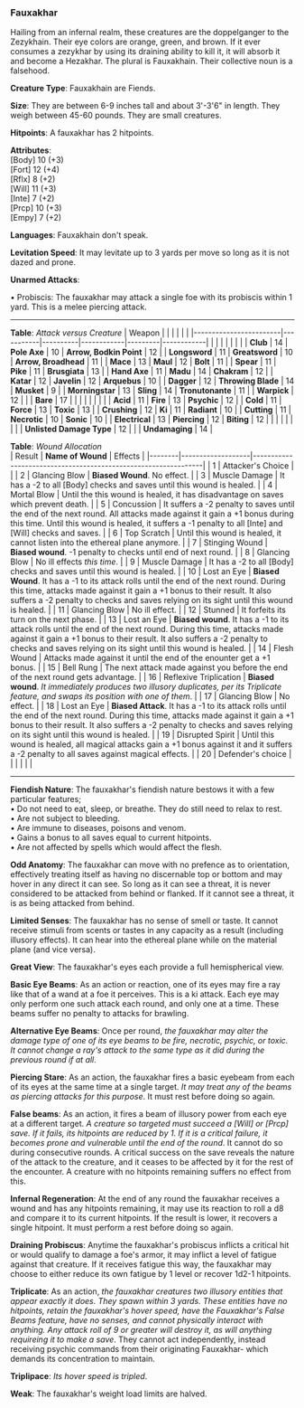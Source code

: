 ### Fauxakhar
Hailing from an infernal realm, these creatures are the doppelganger to the Zezykhain. Their eye colors are orange, green, and brown. If it ever consumes a zezykhar by using its draining ability to kill it, it will absorb it and become a Hezakhar. The plural is Fauxakhain. Their collective noun is a falsehood.

**Creature Type**: Fauxakhain are Fiends.

**Size**: They are between 6-9 inches tall and about 3'-3'6" in length. They weigh between 45-60 pounds. They are small creatures.

**Hitpoints**: A fauxakhar has 2 hitpoints.

**Attributes**:  
[Body] 10 (+3)  
[Fort] 12 (+4)  
[Rflx] 8  (+2)  
[Will] 11 (+3)  
[Inte] 7  (+2)  
[Prcp] 10 (+3)  
[Empy] 7  (+2)  

**Languages**: Fauxakhain don't speak.

**Levitation Speed**: It may levitate up to 3 yards per move so long as it is not dazed and prone.

**Unarmed Attacks**:

 • Probiscis: The fauxakhar may attack a single foe with its probiscis within 1 yard. This is a melee piercing attack. 

-----

**Table**: *Attack versus Creature*
| Weapon                 |          |            |         |            |         |
|------------------------|-----------|----------|------------|---------|------------|
|                        |          |            |         |            |         |
| **Club**                   | 14     | **Pole Axe**       | 10     | **Arrow, Bodkin Point**    | 12    |
| **Longsword**              | 11     | **Greatsword**     | 10     | **Arrow, Broadhead**       | 11    |
| **Mace**                   | 13     | **Maul**           | 12     | **Bolt** | 11    |
| **Spear**                  | 11     | **Pike**           | 11     | **Brusgiata** | 13     |
| **Hand Axe**               | 11     | **Madu**           | 14     | **Chakram** | 12    |
| **Katar**                  | 12     | **Javelin**        | 12     | **Arquebus** | 10    |
| **Dagger**                 | 12     | **Throwing Blade** | 14     | **Musket** | 9     |
| **Morningstar**            | 13     | **Sling**          | 14     | **Tronutonante** | 11    |
| **Warpick**                | 12     |          |          |   **Bare** |  17  |
|                        |           |          |            |         |            |
| **Acid**                   | 11     | **Fire**           | 13     | **Psychic** | 12     |
| **Cold**                   | 11     | **Force**          | 13     | **Toxic**  | 13     |
| **Crushing**               | 12     | **Ki**             | 11     | **Radiant** | 10     |
| **Cutting**                | 11     | **Necrotic**       | 10     | **Sonic** | 10    |
| **Electrical**             | 13     | **Piercing**       | 12     | **Biting** | 12    |
|                        |           |          |            |         |            |
| **Unlisted Damage Type** | 12 |    |     | **Undamaging** | 14 |



**Table**: *Wound Allocation*  
| Result | **Name of Wound** | Effects                                                        |
|--------|-------------------|----------------------------------------------------------------|
|   1    | Attacker's Choice |                                                                |
|   2    | Glancing Blow     | **Biased Wound**. No effect.   |
|   3    | Muscle Damage     | It has a -2 to all [Body] checks and saves until this wound is healed. |
|   4    | Mortal Blow       | Until the this wound is healed, it has disadvantage on saves which prevent death. |
|   5    | Concussion        | It suffers a -2 penalty to saves until the end of the next round. All attacks made against it gain a +1 bonus during this time. Until this wound is healed, it suffers a -1 penalty to all [Inte] and [Will] checks and saves. |
|   6    | Top Scratch       | Until this wound is healed, it cannot listen into the ethereal plane anymore. |
|   7    | Stinging Wound    | **Biased wound**. -1 penalty to checks until end of next round. |
|   8    | Glancing Blow     | No ill effects _this time_.                                     |
|   9    | Muscle Damage     | It has a -2 to all [Body] checks and saves until this wound is healed. |
|   10   | Lost an Eye       | **Biased Wound**. It has a -1 to its attack rolls until the end of the next round. During this time, attacks made against it gain a +1 bonus to their result. It also suffers a -2 penalty to checks and saves relying on its sight until this wound is healed. |
|   11   | Glancing Blow     | No ill effect. |
|   12   | Stunned           | It forfeits its turn on the next phase. |
|   13   | Lost an Eye       | **Biased wound**. It has a -1 to its attack rolls until the end of the next round. During this time, attacks made against it gain a +1 bonus to their result. It also suffers a -2 penalty to checks and saves relying on its sight until this wound is healed. |
|   14   | Flesh Wound       | Attacks made against it until the end of the enounter get a +1 bonus. |
|   15   | Bell Rung         | The next attack made against you before the end of the next round gets advantage.  |
|   16   | Reflexive Triplication  | **Biased wound**. *It immediately produces two illusory duplicates, per its Triplicate feature, and swaps its position with one of them*. |
|   17   | Glancing Blow     | No effect. |
|   18   | Lost an Eye       | **Biased Attack**. It has a -1 to its attack rolls until the end of the next round. During this time, attacks made against it gain a +1 bonus to their result. It also suffers a -2 penalty to checks and saves relying on its sight until this wound is healed. |
|   19   | Disrupted Spirit  | Until this wound is healed, all magical attacks gain a +1 bonus against it and it suffers a -2 penalty to all saves against magical effects. |
|   20   | Defender's choice |                                   |
|        |                                                |                                   |

-----

**Fiendish Nature**: The fauxakhar's fiendish nature bestows it with a few particular features;  
 • Do not need to eat, sleep, or breathe. They do still need to relax to rest.  
 • Are not subject to bleeding.  
 • Are immune to diseases, poisons and venom.  
 • Gains a bonus to all saves equal to current hitpoints.  
 • Are not affected by spells which would affect the flesh.   
 
**Odd Anatomy**: The fauxakhar can move with no prefence as to orientation, effectively treating itself as having no discernable top or bottom and may hover in any direct it can see. So long as it can see a threat, it is never considered to be attacked from behind or flanked. If it cannot see a threat, it is as being attacked from behind.

**Limited Senses**: The fauxakhar has no sense of smell or taste. It cannot receive stimuli from scents or tastes in any capacity as a result (including illusory effects). It can hear into the ethereal plane while on the material plane (and vice versa).

**Great View**: The fauxakhar's eyes each provide a full hemispherical view.

**Basic Eye Beams**: As an action or reaction, one of its eyes may fire a ray like that of a wand at a foe it perceives. This is a ki attack. Each eye may only perform one such attack each round, and only one at a time. These beams suffer no penalty to attacks for brawling.

**Alternative Eye Beams**: Once per round, *the fauxakhar may alter the damage type of one of its eye beams to be fire, necrotic, psychic, or toxic. It cannot change a ray's attack to the same type as it did during the previous round if at all*.

**Piercing Stare**: As an action, the fauxakhar fires a basic eyebeam from each of its eyes at the same time at a single target. *It may treat any of the beams as piercing attacks for this purpose*. It must rest before doing so again.

**False beams**: As an action, it fires a beam of illusory power from each eye at a different target. *A creature so targeted must succeed a [Will] or [Prcp] save. If it fails, its hitpoints are reduced by 1. If it is a critical failure, it becomes prone and vulnerable until the end of the round*. It cannot do so during consecutive rounds. A critical success on the save reveals the nature of the attack to the creature, and it ceases to be affected by it for the rest of the encounter. A creature with no hitpoints remaining suffers no effect from this.

**Infernal Regeneration**: At the end of any round the fauxakhar receives a wound and has any hitpoints remaining, it may use its reaction to roll a d8 and compare it to its current hitpoints. If the result is lower, it recovers a single hitpoint. It must perform a rest before doing so again.

**Draining Probiscus**: Anytime the fauxakhar's probiscus inflicts a critical hit or would qualify to damage a foe's armor, it may inflict a level of fatigue against that creature. If it receives fatigue this way, the fauxakhar may choose to either reduce its own fatigue by 1 level or recover 1d2-1 hitpoints.

**Triplicate**: As an action, *the fauxakhar creatures two illusory entities that appear exactly it does. They spawn within 3 yards. These entities have no hitpoints, retain the fauxakhar's hover speed, have the Fauxakhar's False Beams feature, have no senses, and cannot physically interact with anything. Any attack roll of 9 or greater will destroy it, as will anything requireing it to make a save*. They cannot act independently, instead receiving psychic commands from their originating Fauxakhar- which demands its concentration to maintain.

**Triplipace**: *Its hover speed is tripled*.

**Weak**: The fauxakhar's weight load limits are halved.
